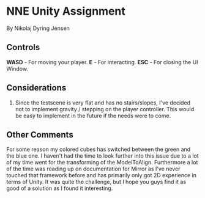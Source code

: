 # NNE Unity Assignment

By Nikolaj Dyring Jensen

## Controls

**WASD** - For moving your player.
**E** - For interacting.
**ESC** - For closing the UI Window.

## Considerations

1. Since the testscene is very flat and has no stairs/slopes, I've decided not to implement gravity / stepping on the player controller. This would be easy to implement in the future if the needs were to come.

## Other Comments
For some reason my colored cubes has switched between the green and the blue one. I haven't had the time to look further into this issue due to a lot of my time went for the transforming of the ModelToAlign. Furthermore a lot of the time was reading up on documentation for Mirror as I've never touched that framework before and has primarily only got 2D experience in terms of Unity. It was quite the challenge, but I hope you guys find it as good of a solution as I found it interesting.
